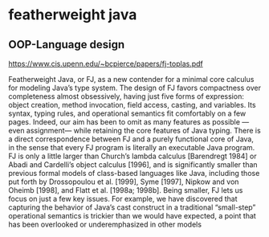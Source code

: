 # featherweight java
## OOP-Language design     
       
https://www.cis.upenn.edu/~bcpierce/papers/fj-toplas.pdf
    
Featherweight Java, or FJ, as a new contender for a minimal core calculus for modeling Java’s type system. The design of FJ favors compactness over completeness almost obsessively, having just five forms of expression: object creation, method invocation, field access, casting, and variables. Its syntax, typing rules, and operational semantics fit comfortably on a few pages. Indeed, our aim has been to omit as many features as possible —even assignment— while retaining the core features of Java typing. There is a direct correspondence between FJ and a purely functional core of Java, in the sense that every FJ program is literally an executable Java program.      
FJ is only a little larger than Church’s lambda calculus [Barendregt 1984] or Abadi and Cardelli’s object calculus [1996], and is significantly smaller than previous formal models of class-based languages like Java, including those put forth by Drossopoulou et al. [1999], Syme [1997], Nipkow and von Oheimb [1998], and Flatt et al. [1998a; 1998b]. Being smaller, FJ lets us focus on just a few key issues. For example, we have discovered that capturing the behavior of Java’s cast construct in a traditional “small-step” operational semantics is trickier than we would have expected, a point that has been overlooked or underemphasized in other models



